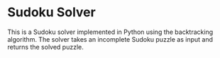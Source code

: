 # Sudoku Solver

This is a Sudoku solver implemented in Python using the backtracking algorithm. The solver takes an incomplete Sudoku puzzle as input and returns the solved puzzle.
